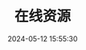 ---
title: 在线资源
type: "link"
aside: false
date: 2024-05-12 15:55:30
flink_url: 'resource/slink.json'
---